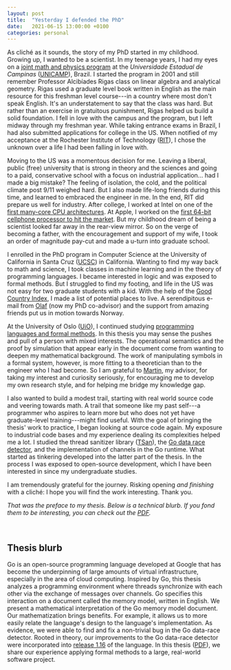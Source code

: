 ```yaml
---
layout: post
title:  "Yesterday I defended the PhD"
date:   2021-06-15 13:00:00 +0100
categories: personal
---
```

<script type="text/x-mathjax-config">
MathJax.Hub.Config({
  tex2jax: {
    inlineMath: [['$','$'], ['\\(','\\)']],
    processEscapes: true
  }
});
</script>
<script src="https://cdnjs.cloudflare.com/ajax/libs/mathjax/2.7.0/MathJax.js?config=TeX-AMS-MML_HTMLorMML" type="text/javascript"></script>

As cliché as it sounds, the story of my PhD started in my childhood.
Growing up, I wanted to be a scientist. 
In my teenage years, I had my eyes on a [joint math and physics program][curso51]
at the *Universidade Estadual de Campinas* ([UNICAMP][unicamp]), Brazil.
I started the program in 2001 and still remember 
Professor Alcibíades Rigas class on linear algebra and analytical geometry.
Rigas used a graduate level book written in English as the main resource for this freshman level course---in a country where most don't speak English.
It's an understatement to say that the class was hard.
But rather than an exercise in gratuitous punishment,
Rigas helped us build a solid foundation.
I fell in love with the campus and the program, but I left midway through my freshman year.
While taking entrance exams in Brazil, I had also submitted applications for college in the US.
When notified of my acceptance at the Rochester Institute of Technology ([RIT][rit]), I chose the unknown over a life I had been falling in love with.
<!--more-->

Moving to the US was a momentous decision for me.
Leaving a liberal, public (free) university that is strong in theory and the sciences and going to a paid, conservative school with a focus on industrial application... had I made a big mistake?
The feeling of isolation, the cold, and the political climate post 9/11 weighed hard.  But I also made life-long friends during this time, and learned to embraced the engineer in me.
In the end, RIT did prepare us well for industry.
After college, I worked at Intel on one of the [first many-core CPU architectures][larrabee]. 
At Apple, I worked on the [first 64-bit cellphone processor to hit the market][a7].
But my childhood dream of being a scientist looked far away in the rear-view mirror.
So on the verge of becoming a father, with the encouragement and support of my wife, I took an order of magnitude pay-cut and made a u-turn into graduate school.


I enrolled in the PhD program in Computer Science at the University of California in Santa Cruz ([UCSC][ucsc]) in California.  Wanting to find my way back to math and science, I took classes in machine learning and in the theory of programming languages.
I became interested in logic and was exposed to formal methods.
But I struggled to find my footing,
and life in the US was not easy for two graduate students with a kid.
With the help of the [Good Country Index][goodcountry], I made a list of potential places to live. 
A serendipitous e-mail from [Olaf][] (now my PhD co-advisor) and the support from amazing friends put us in motion towards Norway.

At the University of Oslo ([UiO][uio]), I continued studying [programming languages and formal methods][psy].
In this thesis you may sense the pushes and pull of a person with mixed interests.
The operational semantics and the proof by simulation that appear early in the document come from wanting to deepen my mathematical background.
The work of manipulating symbols in a formal system, however, is more fitting to a theoretician than to the engineer who I had become.  So I am grateful to [Martin][martin], my advisor, for taking my interest and curiosity seriously, for encouraging me to develop my own research style, and for helping me bridge my knowledge gap.

I also wanted to build a modest trail, starting with real world source code and veering towards math. 
A trail that someone like my past self---a programmer who aspires to learn more but who does not yet have graduate-level training---might find useful.
With the goal of bringing the thesis' work to practice, I began looking at source code again.
My exposure to industrial code bases and my experience dealing its complexities helped me a lot.
I studied the thread sanitizer library ([TSan][tsan]), the [Go data race detector][goracedetector], and the implementation of channels in the Go runtime.
What started as tinkering developed into the latter part of the thesis.
In the process I was exposed to open-source development, which I have been interested in since my undergraduate studies.

I am tremendously grateful for the journey.  Risking opening *and finishing* with a cliché: I hope you will find the work interesting.  Thank you.

*That was the preface to my thesis.  Below is a technical blurb.  If you fond them to be interesting, you can check out the [PDF][thesis].*

<br/>

## Thesis blurb

Go is an open-source programming language developed at Google that has become the underpinning of large amounts of virtual infrastructure, especially in the area of cloud computing.  Inspired by Go, this thesis analyzes a programming environment where threads synchronize with each other via the exchange of messages over channels.  Go specifies this interaction on a document called the memory model, written in English.  We present a mathematical interpretation of the Go memory model document.  Our mathematization brings benefits.  For example, it allows us to more easily relate the language's design to the language's implementation.  As evidence, we were able to find and fix a non-trivial bug in the Go data-race detector.  Rooted in theory, our improvements to the Go data-race detector were incorporated into [release 1.16][go1dot16] of the language.  In this thesis ([PDF][thesis]), we share our experience applying formal methods to a large, real-world software project.


[thesis]: /thesis/dfava_thesis.pdf
[curso51]: http://www.upa.unicamp.br/cursao
[unicamp]: https://www.unicamp.br/unicamp/english/
[rit]: https://www.rit.edu/
[ucsc]: https://www.ucsc.edu/
[uio]: https://www.uio.no/english/
[psy]: https://www.mn.uio.no/ifi/english/research/groups/psy/
[martin]: https://martinsteffen.github.io/
[olaf]: https://www.mn.uio.no/ifi/english/people/aca/olaf/
[larrabee]: https://en.wikipedia.org/wiki/Larrabee_(microarchitecture)
[a7]: https://en.wikipedia.org/wiki/Apple_A7
[goodcountry]: https://index.goodcountry.org
[tsan]: https://clang.llvm.org/docs/ThreadSanitizer.html
[goracedetector]: https://golang.org/doc/articles/race_detector
[go1dot16]: https://golang.org/doc/go1.16#runtime
